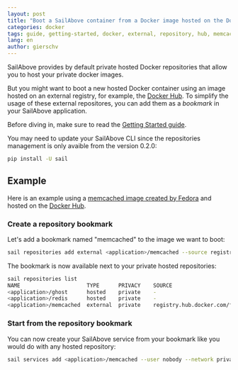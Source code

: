 ```yaml
---
layout: post
title: "Boot a SailAbove container from a Docker image hosted on the Docker Hub"
categories: docker
tags: guide, getting-started, docker, external, repository, hub, memcached
lang: en
author: gierschv
---
```


SailAbove provides by default private hosted Docker repositories that allow you
to host your private docker images.

But you might want to boot a new hosted Docker container using an image hosted
on an external registry, for example, the [Docker Hub](https://registry.hub.docker.com).
To simplify the usage of these external repositores, you can add them as a
*bookmark* in your SailAbove application. 

Before diving in, make sure to read the [Getting Started guide](getting-started-with-sailabove-docker.html).

You may need to update your SailAbove CLI since the repositories management is
only avaible from the version 0.2.0:

```bash
pip install -U sail
```

## Example

Here is an example using a [memcached image created by Fedora](https://registry.hub.docker.com/u/fedora/memcached/) and hosted on the [Docker Hub](https://registry.hub.docker.com).

### Create a repository bookmark

Let's add a bookmark named "memcached" to the image we want to boot:

```bash
sail repositories add external <application>/memcached --source registry.hub.docker.com/fedora/memcached
```

The bookmark is now available next to your private hosted repositories:

```bash
sail repositories list
NAME                     TYPE      PRIVACY    SOURCE
<application>/ghost      hosted    private    -
<application>/redis      hosted    private    -
<application>/memcached  external  private    registry.hub.docker.com/fedora/memcached
```

### Start from the repository bookmark

You can now create your SailAbove service from your bookmark like you would do
with any hosted repository:

```bash
sail services add <application>/memcached --user nobody --network private cache
```